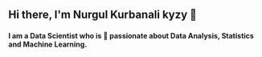 ## Hi there, I'm  Nurgul Kurbanali kyzy 👋 <p>
 **I am a Data Scientist who is  💙 passionate about Data Analysis, Statistics and Machine Learning.**

<!--
**kamalova/kamalova** is a ✨ _special_ ✨ repository because its `README.md` (this file) appears on your GitHub profile.



